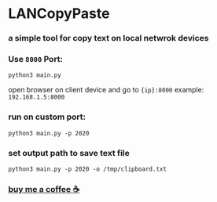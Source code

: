 # LANCopyPaste

### a simple tool for copy text on local netwrok devices

### Use `8000` Port:

```
python3 main.py
```
open browser on client device and go to ``` {ip}:8000 ```
example: ``` 192.168.1.5:8000 ```

### run on custom port:
```
python3 main.py -p 2020
```

### set output path to save text file
```
python3 main.py -p 2020 -o /tmp/clipboard.txt
```

### [buy me a coffee ☕️](https://bmc.link/mohsenparandvar)
